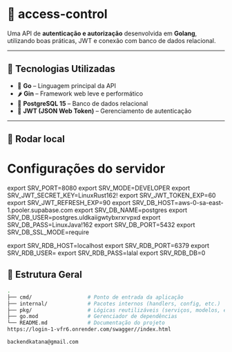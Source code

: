# 🔐 access-control

Uma API de **autenticação e autorização** desenvolvida em **Golang**, utilizando boas práticas, JWT e conexão com banco de dados relacional.

---

## 🚀 Tecnologias Utilizadas

- 🐹 **Go** – Linguagem principal da API
- 🌶️ **Gin** – Framework web leve e performático
- 🐘 **PostgreSQL 15** – Banco de dados relacional
- 🔑 **JWT (JSON Web Token)** – Gerenciamento de autenticação

---
## 🚀 Rodar local 
# Configurações do servidor
export SRV_PORT=8080
export SRV_MODE=DEVELOPER
export SRV_JWT_SECRET_KEY=LinuxRust162!
export SRV_JWT_TOKEN_EXP=60       
export SRV_JWT_REFRESH_EXP=90
export SRV_DB_HOST=aws-0-sa-east-1.pooler.supabase.com
export SRV_DB_NAME=postgres
export SRV_DB_USER=postgres.uldkaiigwtybxrxrvpxd
export SRV_DB_PASS=LinuxJava!162
export SRV_DB_PORT=5432
export SRV_DB_SSL_MODE=require

export SRV_RDB_HOST=localhost
export SRV_RDB_PORT=6379
export SRV_RDB_USER=
export SRV_RDB_PASS=lalal
export SRV_RDB_DB=0

  
## 📁 Estrutura Geral

```bash
.
├── cmd/                  # Ponto de entrada da aplicação
├── internal/             # Pacotes internos (handlers, config, etc.)
├── pkg/                  # Lógicas reutilizáveis (serviços, modelos, etc.)
├── go.mod                # Gerenciador de dependências
└── README.md             # Documentação do projeto
https://login-1-vfr6.onrender.com/swagger//index.html

backendkatana@gmail.com
